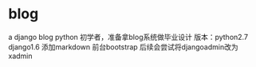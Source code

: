 # blog
a django blog
python 初学者，准备拿blog系统做毕业设计
版本：python2.7
      django1.6
添加markdown 前台bootstrap
后续会尝试将djangoadmin改为xadmin
